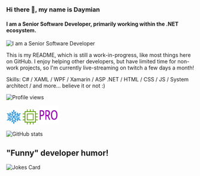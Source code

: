 ### Hi there 👋, my name is Daymian
#### I am a Senior Software Developer, primarily working within the .NET ecosystem.
![I am a Senior Software Developer](https://arturssmirnovs.github.io/github-profile-readme-generator/images/banner.png)

This is my README, which is still a work-in-progress, like most things here on GitHub. I enjoy helping other developers, but have limited time for non-work projects, so I'm currently live-streaming on twitch a few days a month!

Skills: C# / XAML / WPF / Xamarin / ASP .NET / HTML / CSS / JS / System architect / and more... believe it or not :)

![Profile views](https://gpvc.arturio.dev/dmtomczyk)  

<a href='https://archiveprogram.github.com/'><img src='https://raw.githubusercontent.com/acervenky/animated-github-badges/master/assets/acbadge.gif' width='40' height='40'></a> <a href='https://docs.github.com/en/developers'><img src='https://raw.githubusercontent.com/acervenky/animated-github-badges/master/assets/devbadge.gif' width='40' height='40'></a> <a href='https://github.com/pricing'><img src='https://raw.githubusercontent.com/acervenky/animated-github-badges/master/assets/pro.gif' width='50' height='50'></a>

![GitHub stats](https://github-readme-stats.vercel.app/api?username=dmtomczyk&show_icons=true&count_private=true)  

## "Funny" developer humor!
<img src="https://readme-jokes.vercel.app/api" alt="Jokes Card" />
